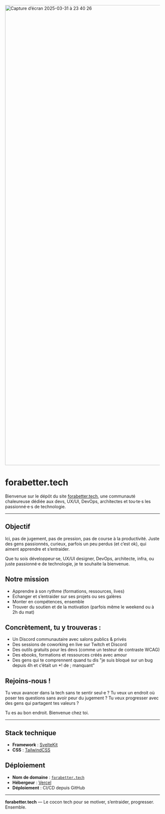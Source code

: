 <img width="1496" alt="Capture d’écran 2025-03-31 à 23 40 26" src="https://github.com/user-attachments/assets/579a2caf-fdd6-46c4-b69b-75039eb217e1" />

# forabetter.tech

Bienvenue sur le dépôt du site [forabetter.tech](https://forabetter.tech), une communauté chaleureuse dédiée aux devs, UX/UI, DevOps, architectes et tou·te·s les passionné·e·s de technologie.

---

## Objectif

Ici, pas de jugement, pas de pression, pas de course à la productivité. Juste des gens passionnés, curieux, parfois un peu perdus (et c’est ok), qui aiment apprendre et s’entraider.

Que tu sois développeur·se, UX/UI designer, DevOps, architecte, infra, ou juste passionné·e de technologie, je te souhaite la bienvenue.

## Notre mission

- Apprendre à son rythme (formations, ressources, lives)
- Échanger et s’entraider sur ses projets ou ses galères
- Monter en compétences, ensemble
- Trouver du soutien et de la motivation (parfois même le weekend ou à 2h du mat)

## Concrètement, tu y trouveras :

- Un Discord communautaire avec salons publics & privés
- Des sessions de coworking en live sur Twitch et Discord
- Des outils gratuits pour les devs (comme un testeur de contraste WCAG)
- Des ebooks, formations et ressources créés avec amour
- Des gens qui te comprennent quand tu dis "je suis bloqué sur un bug depuis 4h et c’était un $*!$ de ; manquant"

## Rejoins-nous !

Tu veux avancer dans la tech sans te sentir seul·e ?
Tu veux un endroit où poser tes questions sans avoir peur du jugement ?
Tu veux progresser avec des gens qui partagent tes valeurs ?

Tu es au bon endroit.
Bienvenue chez toi.

---

## Stack technique

- **Framework** : [SvelteKit](https://kit.svelte.dev/)
- **CSS** : [TailwindCSS](https://tailwindcss.com/)

## Déploiement

- **Nom de domaine** : [`forabetter.tech`](https://forabetter.tech)
- **Hébergeur** : [Vercel](https://vercel.com/)
- **Déploiement** : CI/CD depuis GitHub

---

**forabetter.tech** — Le cocon tech pour se motiver, s’entraider, progresser. Ensemble.
